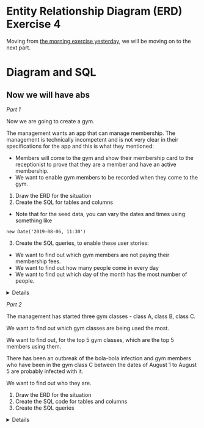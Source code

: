 
# Entity Relationship Diagram (ERD) Exercise 4

Moving from [the morning exercise yesterday](https://github.com/wdi-sg/mcdonalds-database-erd-sql/erd-exercise-3.md), we will be moving on to the next part.

# Diagram and SQL

## Now we will have abs

*Part 1*

Now we are going to create a gym.

The management wants an app that can manage membership. The management is technically incompetent and is not very clear in their specifications for the app and this is what they mentioned:

* Members will come to the gym and show their membership card to the receptionist to prove that they are a member and have an active membership.
* We want to enable gym members to be recorded when they come to the gym.

1. Draw the ERD for the situation
2. Create the SQL for tables and columns
  - Note that for the seed data, you can vary the dates and times using something like
  ```
  new Date('2019-08-06, 11:30')
  ```
3. Create the SQL queries, to enable these user stories:
  * We want to find out which gym members are not paying their membership fees.
  * We want to find out how many people come in every day
  * We want to find out which day of the month has the most number of people.




<details github-only><hint>Clicky Hint</hint>
Hint: Customer management system
<ul>
<li>1. Needs to enable gym members to sign up.</li>
<li>2. Needs to check gym membership.</li>
</ul>
</details>


*Part 2*

The management has started three gym classes - class A, class B, class C.

We want to find out which gym classes are being used the most.

We want to find out, for the top 5 gym classes, which are the top 5 members using them.

There has been an outbreak of the bola-bola infection and gym members who have been in the gym class C between the dates of August 1 to August 5 are probably infected with it.

We want to find out who they are.

1. Draw the ERD for the situation
2. Create the SQL code for tables and columns
3. Create the SQL queries

<details github-only><hint>Clicky Hint</hint>
Hint: Joins, foreign keys, many to many
</details>

